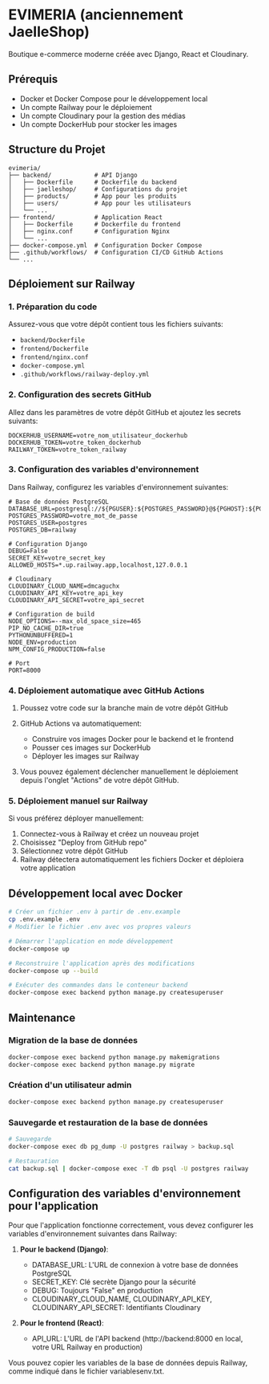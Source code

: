 # EVIMERIA (anciennement JaelleShop)

Boutique e-commerce moderne créée avec Django, React et Cloudinary.

## Prérequis

- Docker et Docker Compose pour le développement local
- Un compte Railway pour le déploiement
- Un compte Cloudinary pour la gestion des médias
- Un compte DockerHub pour stocker les images

## Structure du Projet

```
evimeria/
├── backend/            # API Django
│   ├── Dockerfile      # Dockerfile du backend
│   ├── jaelleshop/     # Configurations du projet
│   ├── products/       # App pour les produits
│   ├── users/          # App pour les utilisateurs
│   └── ...
├── frontend/           # Application React
│   ├── Dockerfile      # Dockerfile du frontend
│   ├── nginx.conf      # Configuration Nginx
│   └── ...
├── docker-compose.yml  # Configuration Docker Compose
├── .github/workflows/  # Configuration CI/CD GitHub Actions
└── ...
```

## Déploiement sur Railway

### 1. Préparation du code

Assurez-vous que votre dépôt contient tous les fichiers suivants:
- `backend/Dockerfile`
- `frontend/Dockerfile`
- `frontend/nginx.conf`
- `docker-compose.yml`
- `.github/workflows/railway-deploy.yml`

### 2. Configuration des secrets GitHub

Allez dans les paramètres de votre dépôt GitHub et ajoutez les secrets suivants:

```
DOCKERHUB_USERNAME=votre_nom_utilisateur_dockerhub
DOCKERHUB_TOKEN=votre_token_dockerhub
RAILWAY_TOKEN=votre_token_railway
```

### 3. Configuration des variables d'environnement

Dans Railway, configurez les variables d'environnement suivantes:

```
# Base de données PostgreSQL
DATABASE_URL=postgresql://${PGUSER}:${POSTGRES_PASSWORD}@${PGHOST}:${PGPORT}/${PGDATABASE}
POSTGRES_PASSWORD=votre_mot_de_passe
POSTGRES_USER=postgres
POSTGRES_DB=railway

# Configuration Django
DEBUG=False
SECRET_KEY=votre_secret_key
ALLOWED_HOSTS=*.up.railway.app,localhost,127.0.0.1

# Cloudinary
CLOUDINARY_CLOUD_NAME=dmcaguchx
CLOUDINARY_API_KEY=votre_api_key
CLOUDINARY_API_SECRET=votre_api_secret

# Configuration de build
NODE_OPTIONS=--max_old_space_size=465
PIP_NO_CACHE_DIR=true
PYTHONUNBUFFERED=1
NODE_ENV=production
NPM_CONFIG_PRODUCTION=false

# Port
PORT=8000
```

### 4. Déploiement automatique avec GitHub Actions

1. Poussez votre code sur la branche main de votre dépôt GitHub
2. GitHub Actions va automatiquement:
   - Construire vos images Docker pour le backend et le frontend
   - Pousser ces images sur DockerHub
   - Déployer les images sur Railway

3. Vous pouvez également déclencher manuellement le déploiement depuis l'onglet "Actions" de votre dépôt GitHub.

### 5. Déploiement manuel sur Railway

Si vous préférez déployer manuellement:

1. Connectez-vous à Railway et créez un nouveau projet
2. Choisissez "Deploy from GitHub repo"
3. Sélectionnez votre dépôt GitHub
4. Railway détectera automatiquement les fichiers Docker et déploiera votre application

## Développement local avec Docker

```bash
# Créer un fichier .env à partir de .env.example
cp .env.example .env
# Modifier le fichier .env avec vos propres valeurs

# Démarrer l'application en mode développement
docker-compose up

# Reconstruire l'application après des modifications
docker-compose up --build

# Exécuter des commandes dans le conteneur backend
docker-compose exec backend python manage.py createsuperuser
```

## Maintenance

### Migration de la base de données

```bash
docker-compose exec backend python manage.py makemigrations
docker-compose exec backend python manage.py migrate
```

### Création d'un utilisateur admin

```bash
docker-compose exec backend python manage.py createsuperuser
```

### Sauvegarde et restauration de la base de données

```bash
# Sauvegarde
docker-compose exec db pg_dump -U postgres railway > backup.sql

# Restauration
cat backup.sql | docker-compose exec -T db psql -U postgres railway
```

## Configuration des variables d'environnement pour l'application

Pour que l'application fonctionne correctement, vous devez configurer les variables d'environnement suivantes dans Railway:

1. **Pour le backend (Django)**:
   - DATABASE_URL: L'URL de connexion à votre base de données PostgreSQL
   - SECRET_KEY: Clé secrète Django pour la sécurité
   - DEBUG: Toujours "False" en production
   - CLOUDINARY_CLOUD_NAME, CLOUDINARY_API_KEY, CLOUDINARY_API_SECRET: Identifiants Cloudinary

2. **Pour le frontend (React)**:
   - API_URL: L'URL de l'API backend (http://backend:8000 en local, votre URL Railway en production)

Vous pouvez copier les variables de la base de données depuis Railway, comme indiqué dans le fichier variablesenv.txt. 